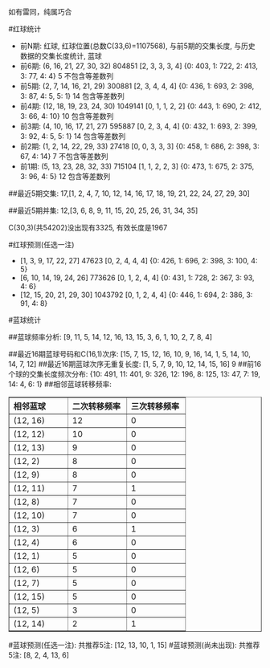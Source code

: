 <!-- 
.. title: 双色球2014033期(2014-03-27)数据分析报告
.. slug: slott-2014033-2014-03-27-report
.. date: 2014-03-28 08:00:00 UTC+08:00
.. tags: Lottery
.. link: 
.. description: 
.. type: text
-->

如有雷同，纯属巧合

<!-- TEASER_END-->

#红球统计

- 前N期: 红球, 红球位置(总数C(33,6)=1107568), 与前5期的交集长度, 与历史数据的交集长度统计, 蓝球
- 前6期: (6, 16, 21, 27, 30, 32) 804851 [2, 3, 3, 3, 4] {0: 403, 1: 722, 2: 413, 3: 77, 4: 4} 5 不包含等差数列
- 前5期: (2, 7, 14, 16, 21, 29) 300881 [2, 3, 4, 4, 4] {0: 436, 1: 693, 2: 398, 3: 87, 4: 5, 5: 1} 14 包含等差数列
- 前4期: (12, 18, 19, 23, 24, 30) 1049141 [0, 1, 1, 2, 2] {0: 443, 1: 690, 2: 412, 3: 66, 4: 10} 10 包含等差数列
- 前3期: (4, 10, 16, 17, 21, 27) 595887 [0, 2, 3, 4, 4] {0: 432, 1: 693, 2: 399, 3: 92, 4: 5, 5: 1} 14 包含等差数列
- 前2期: (1, 2, 14, 22, 29, 33) 27418 [0, 0, 3, 3, 3] {0: 458, 1: 686, 2: 398, 3: 67, 4: 14} 7 不包含等差数列
- 前1期: (5, 13, 23, 28, 32, 33) 715104 [1, 1, 2, 2, 3] {0: 473, 1: 675, 2: 375, 3: 96, 4: 5} 12 包含等差数列

##最近5期交集:
17,[1, 2, 4, 7, 10, 12, 14, 16, 17, 18, 19, 21, 22, 24, 27, 29, 30]

##最近5期并集:
12,[3, 6, 8, 9, 11, 15, 20, 25, 26, 31, 34, 35]

C(30,3)(共54202)没出现有3325, 
有效长度是1967

#红球预测(任选一注)

- [1, 3, 9, 17, 22, 27] 47623 [0, 2, 4, 4, 4] {0: 426, 1: 696, 2: 398, 3: 100, 4: 5}
- [6, 10, 14, 19, 24, 26] 773626 [0, 1, 2, 4, 4] {0: 431, 1: 728, 2: 367, 3: 93, 4: 6}
- [12, 15, 20, 21, 29, 30] 1043792 [0, 1, 2, 4, 4] {0: 446, 1: 694, 2: 386, 3: 91, 4: 8}

#蓝球统计

##蓝球频率分析:
[9, 11, 5, 14, 12, 16, 13, 15, 3, 6, 1, 10, 2, 7, 8, 4]

##最近16期蓝球号码和C(16,1)次序:
[15, 7, 15, 12, 16, 10, 9, 16, 14, 1, 5, 14, 10, 14, 7, 12]
##最近16期蓝球次序无重复长度:
[1, 5, 7, 9, 10, 12, 14, 15, 16] 9
##前16个球的交集长度频次分布:
{10: 491, 11: 401, 9: 326, 12: 196, 8: 125, 13: 47, 7: 19, 14: 4, 6: 1}
##相邻蓝球转移频率:
<table border="1" class="table table-striped dataframe">
  <thead>
    <tr style="text-align: left;">
      <th style="min-width: 100px;">相邻蓝球</th>
      <th style="min-width: 100px;">二次转移频率</th>
      <th style="min-width: 100px;">三次转移频率</th>
    </tr>
  </thead>
  <tbody>
    <tr>
      <td> (12, 16)</td>
      <td> 12</td>
      <td> 0</td>
    </tr>
    <tr>
      <td> (12, 12)</td>
      <td> 10</td>
      <td> 0</td>
    </tr>
    <tr>
      <td> (12, 13)</td>
      <td>  9</td>
      <td> 0</td>
    </tr>
    <tr>
      <td>  (12, 2)</td>
      <td>  8</td>
      <td> 0</td>
    </tr>
    <tr>
      <td>  (12, 9)</td>
      <td>  8</td>
      <td> 0</td>
    </tr>
    <tr>
      <td> (12, 11)</td>
      <td>  7</td>
      <td> 1</td>
    </tr>
    <tr>
      <td>  (12, 8)</td>
      <td>  7</td>
      <td> 0</td>
    </tr>
    <tr>
      <td> (12, 10)</td>
      <td>  7</td>
      <td> 0</td>
    </tr>
    <tr>
      <td>  (12, 3)</td>
      <td>  6</td>
      <td> 1</td>
    </tr>
    <tr>
      <td>  (12, 4)</td>
      <td>  6</td>
      <td> 0</td>
    </tr>
    <tr>
      <td>  (12, 1)</td>
      <td>  5</td>
      <td> 0</td>
    </tr>
    <tr>
      <td>  (12, 6)</td>
      <td>  5</td>
      <td> 0</td>
    </tr>
    <tr>
      <td>  (12, 7)</td>
      <td>  5</td>
      <td> 0</td>
    </tr>
    <tr>
      <td> (12, 15)</td>
      <td>  5</td>
      <td> 0</td>
    </tr>
    <tr>
      <td>  (12, 5)</td>
      <td>  3</td>
      <td> 0</td>
    </tr>
    <tr>
      <td> (12, 14)</td>
      <td>  2</td>
      <td> 1</td>
    </tr>
  </tbody>
</table>
#蓝球预测(任选一注):
共推荐5注: [12, 13, 10, 1, 15]
#蓝球预测(尚未出现):
共推荐5注: [8, 2, 4, 13, 6]


